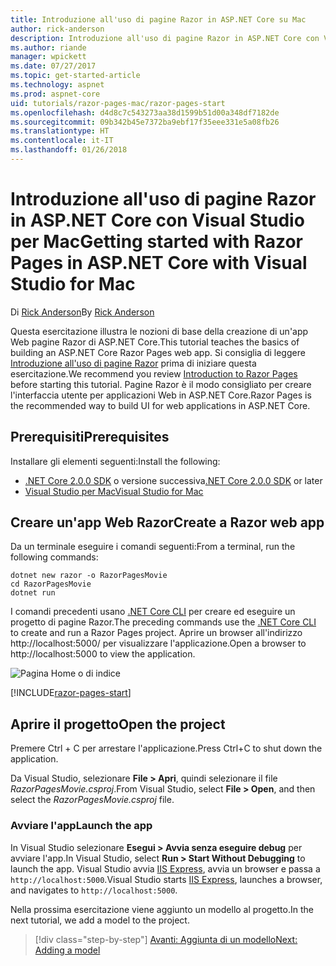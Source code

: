 ```yaml
---
title: Introduzione all'uso di pagine Razor in ASP.NET Core su Mac
author: rick-anderson
description: Introduzione all'uso di pagine Razor in ASP.NET Core con Visual Studio per Mac
ms.author: riande
manager: wpickett
ms.date: 07/27/2017
ms.topic: get-started-article
ms.technology: aspnet
ms.prod: aspnet-core
uid: tutorials/razor-pages-mac/razor-pages-start
ms.openlocfilehash: d4d8c7c543273aa38d1599b51d00a348df7182de
ms.sourcegitcommit: 09b342b45e7372ba9ebf17f35eee331e5a08fb26
ms.translationtype: HT
ms.contentlocale: it-IT
ms.lasthandoff: 01/26/2018
---
```

# <a name="getting-started-with-razor-pages-in-aspnet-core-with-visual-studio-for-mac"></a><span data-ttu-id="8e652-103">Introduzione all'uso di pagine Razor in ASP.NET Core con Visual Studio per Mac</span><span class="sxs-lookup"><span data-stu-id="8e652-103">Getting started with Razor Pages in ASP.NET Core with Visual Studio for Mac</span></span>

<span data-ttu-id="8e652-104">Di [Rick Anderson](https://twitter.com/RickAndMSFT)</span><span class="sxs-lookup"><span data-stu-id="8e652-104">By [Rick Anderson](https://twitter.com/RickAndMSFT)</span></span>

<span data-ttu-id="8e652-105">Questa esercitazione illustra le nozioni di base della creazione di un'app Web pagine Razor di ASP.NET Core.</span><span class="sxs-lookup"><span data-stu-id="8e652-105">This tutorial teaches the basics of building an ASP.NET Core Razor Pages web app.</span></span> <span data-ttu-id="8e652-106">Si consiglia di leggere [Introduzione all'uso di pagine Razor](xref:mvc/razor-pages/index) prima di iniziare questa esercitazione.</span><span class="sxs-lookup"><span data-stu-id="8e652-106">We recommend you review [Introduction to Razor Pages](xref:mvc/razor-pages/index) before starting this tutorial.</span></span> <span data-ttu-id="8e652-107">Pagine Razor è il modo consigliato per creare l'interfaccia utente per applicazioni Web in ASP.NET Core.</span><span class="sxs-lookup"><span data-stu-id="8e652-107">Razor Pages is the recommended way to build UI for web applications in ASP.NET Core.</span></span>

## <a name="prerequisites"></a><span data-ttu-id="8e652-108">Prerequisiti</span><span class="sxs-lookup"><span data-stu-id="8e652-108">Prerequisites</span></span>

<span data-ttu-id="8e652-109">Installare gli elementi seguenti:</span><span class="sxs-lookup"><span data-stu-id="8e652-109">Install the following:</span></span>

* <span data-ttu-id="8e652-110">[.NET Core 2.0.0 SDK](https://www.microsoft.com/net/core) o versione successiva</span><span class="sxs-lookup"><span data-stu-id="8e652-110">[.NET Core 2.0.0 SDK](https://www.microsoft.com/net/core) or later</span></span>
* [<span data-ttu-id="8e652-111">Visual Studio per Mac</span><span class="sxs-lookup"><span data-stu-id="8e652-111">Visual Studio for Mac</span></span>](https://www.visualstudio.com/vs/visual-studio-mac/)

## <a name="create-a-razor-web-app"></a><span data-ttu-id="8e652-112">Creare un'app Web Razor</span><span class="sxs-lookup"><span data-stu-id="8e652-112">Create a Razor web app</span></span>

<span data-ttu-id="8e652-113">Da un terminale eseguire i comandi seguenti:</span><span class="sxs-lookup"><span data-stu-id="8e652-113">From a terminal, run the following commands:</span></span>

```console
dotnet new razor -o RazorPagesMovie
cd RazorPagesMovie
dotnet run
```

<span data-ttu-id="8e652-114">I comandi precedenti usano [.NET Core CLI](https://docs.microsoft.com/dotnet/core/tools/dotnet) per creare ed eseguire un progetto di pagine Razor.</span><span class="sxs-lookup"><span data-stu-id="8e652-114">The preceding commands use the [.NET Core CLI](https://docs.microsoft.com/dotnet/core/tools/dotnet) to create and run a Razor Pages project.</span></span> <span data-ttu-id="8e652-115">Aprire un browser all'indirizzo http://localhost:5000/ per visualizzare l'applicazione.</span><span class="sxs-lookup"><span data-stu-id="8e652-115">Open a browser to http://localhost:5000 to view the application.</span></span>

![Pagina Home o di indice](../razor-pages/razor-pages-start/_static/home.png)

[!INCLUDE[razor-pages-start](../../includes/RP/razor-pages-start.md)]

## <a name="open-the-project"></a><span data-ttu-id="8e652-117">Aprire il progetto</span><span class="sxs-lookup"><span data-stu-id="8e652-117">Open the project</span></span>

<span data-ttu-id="8e652-118">Premere Ctrl + C per arrestare l'applicazione.</span><span class="sxs-lookup"><span data-stu-id="8e652-118">Press Ctrl+C to shut down the application.</span></span>

<span data-ttu-id="8e652-119">Da Visual Studio, selezionare **File > Apri**, quindi selezionare il file *RazorPagesMovie.csproj*.</span><span class="sxs-lookup"><span data-stu-id="8e652-119">From Visual Studio, select **File > Open**, and then select the *RazorPagesMovie.csproj* file.</span></span>

### <a name="launch-the-app"></a><span data-ttu-id="8e652-120">Avviare l'app</span><span class="sxs-lookup"><span data-stu-id="8e652-120">Launch the app</span></span>

<span data-ttu-id="8e652-121">In Visual Studio selezionare **Esegui > Avvia senza eseguire debug** per avviare l'app.</span><span class="sxs-lookup"><span data-stu-id="8e652-121">In Visual Studio, select **Run > Start Without Debugging** to launch the app.</span></span> <span data-ttu-id="8e652-122">Visual Studio avvia [IIS Express](https://docs.microsoft.com/iis/extensions/introduction-to-iis-express/iis-express-overview), avvia un browser e passa a `http://localhost:5000`.</span><span class="sxs-lookup"><span data-stu-id="8e652-122">Visual Studio starts [IIS Express](https://docs.microsoft.com/iis/extensions/introduction-to-iis-express/iis-express-overview), launches a browser, and navigates to `http://localhost:5000`.</span></span>

<span data-ttu-id="8e652-123">Nella prossima esercitazione viene aggiunto un modello al progetto.</span><span class="sxs-lookup"><span data-stu-id="8e652-123">In the next tutorial, we add a model to the project.</span></span>

>[!div class="step-by-step"]
[<span data-ttu-id="8e652-124">Avanti: Aggiunta di un modello</span><span class="sxs-lookup"><span data-stu-id="8e652-124">Next: Adding a model</span></span>](xref:tutorials/razor-pages-mac/model)
